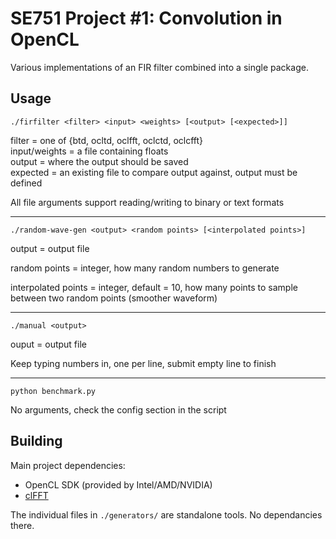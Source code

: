 ﻿# SE751 Project #1: Convolution in OpenCL
Various implementations of an FIR filter combined into a single package.

## Usage

`./firfilter <filter> <input> <weights> [<output> [<expected>]]`

filter = one of {btd, ocltd, oclfft, oclctd, oclcfft}  
input/weights = a file containing floats  
output = where the output should be saved  
expected = an existing file to compare output against, output must be defined  
  
All file arguments support reading/writing to binary or text formats
 
 ---
`./random-wave-gen <output> <random points> [<interpolated points>]`

output = output file

random points = integer, how many random numbers to generate

interpolated points = integer, default = 10, how many points to sample between two random points (smoother waveform)

---

`./manual <output>`

ouput = output file 

Keep typing numbers in, one per line, submit empty line to finish

---

`python benchmark.py`

No arguments, check the config section in the script

## Building

Main project dependencies:
- OpenCL SDK (provided by Intel/AMD/NVIDIA)
- [clFFT](https://github.com/clMathLibraries/clFFT/)

The individual files in `./generators/` are standalone tools. No dependancies there.
